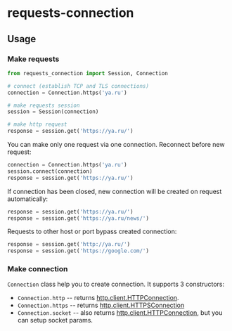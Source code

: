 # requests-connection


## Usage

### Make requests

```python
from requests_connection import Session, Connection

# connect (establish TCP and TLS connections)
connection = Connection.https('ya.ru')

# make requests session
session = Session(connection)

# make http request
response = session.get('https://ya.ru/')
```

You can make only one request via one connection. Reconnect before new request:

```python
connection = Connection.https('ya.ru')
session.connect(connection)
response = session.get('https://ya.ru/')
```

If connection has been closed, new connection will be created on request automatically:

```python
response = session.get('https://ya.ru/')
response = session.get('https://ya.ru/news/')
```

Requests to other host or port bypass created connection:

```python
response = session.get('http://ya.ru/')
response = session.get('https://google.com/')
```

### Make connection

`Connection` class help you to create connection. It supports 3 constructors:

* `Connection.http` -- returns [http.client.HTTPConnection](https://docs.python.org/3/library/http.client.html#http.client.HTTPConnection).
* `Connection.https` -- returns [http.client.HTTPSConnection](https://docs.python.org/3/library/http.client.html#http.client.HTTPSConnection)
* `Connection.socket` -- also returns [http.client.HTTPConnection](https://docs.python.org/3/library/http.client.html#http.client.HTTPConnection), but you can setup socket params.
